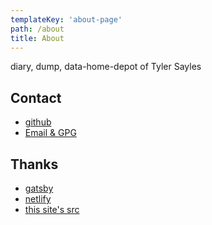 ```yaml
---
templateKey: 'about-page'
path: /about
title: About
---
```


diary, dump, data-home-depot of Tyler Sayles

## Contact

- [github](https://github.com/saylestyler)
- [Email &amp; GPG](http://a.keyserver.alteholz.eu:11371/pks/lookup?op=vindex&search=saylestyler@gmail.com&fingerprint=on)

<!--## Projects-->
<!--[SeeQL](https://github.com/oslabs-beta/seeql) Postgres visualizer + query generator-->
<!--![seeql](https://user-images.githubusercontent.com/29069478/60296884-0af8d580-98f5-11e9-8d26-06cb5c58f270.gif)-->
<!--[iExport](https://github.com/saylestyler/iExport) iMessage database archive utility-->

## Thanks

- [gatsby](https://www.gatsbyjs.com/)
- [netlify](https://netlify.com)
- [this site's src](https://github.com/saylestyler/tylsyl)
